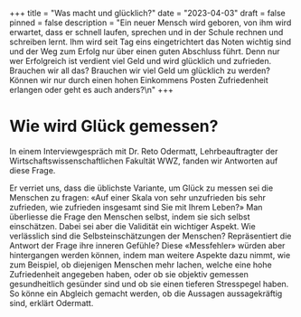 +++
title = "Was macht und glücklich?"
date = "2023-04-03"
draft = false
pinned = false
description = "Ein neuer Mensch wird geboren, von ihm wird erwartet, dass er schnell laufen, sprechen und in der Schule rechnen und schreiben lernt. Ihm wird seit Tag eins eingetrichtert das Noten wichtig sind und der Weg zum Erfolg nur über einen guten Abschluss führt. Denn nur wer Erfolgreich ist verdient viel Geld und wird glücklich und zufrieden. Brauchen wir all das? Brauchen wir viel Geld um glücklich zu werden? Können wir nur durch einen hohen Einkommens Posten Zufriedenheit erlangen oder geht es auch anders?\n"
+++
# Wie wird Glück gemessen?

In einem Interviewgespräch mit Dr. Reto Odermatt, Lehrbeauftragter der Wirtschaftswissenschaftlichen Fakultät WWZ, fanden wir Antworten auf diese Frage. 

Er verriet uns, dass die üblichste Variante, um Glück zu messen sei die Menschen zu fragen: «Auf einer Skala von sehr unzufrieden bis sehr zufrieden, wie zufrieden insgesamt sind Sie mit Ihrem Leben?» Man überliesse die Frage den Menschen selbst, indem sie sich selbst einschätzen. Dabei sei aber die Validität ein wichtiger Aspekt. Wie verlässlich sind die Selbsteinschätzungen der Menschen? Repräsentiert die Antwort der Frage ihre inneren Gefühle? Diese «Messfehler» würden aber hintergangen werden können, indem man weitere Aspekte dazu nimmt, wie zum Beispiel, ob diejenigen Menschen mehr lachen, welche eine hohe Zufriedenheit angegeben haben, oder ob sie objektiv gemessen gesundheitlich gesünder sind und ob sie einen tieferen Stresspegel haben. So könne ein Abgleich gemacht werden, ob die Aussagen aussagekräftig sind, erklärt Odermatt.
